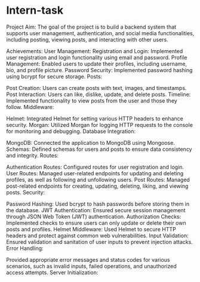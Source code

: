 # Intern-task


Project Aim:
The goal of the project is to build a backend system that supports user management, authentication, and social media functionalities, including posting, viewing posts, and interacting with other users.

Achievements:
User Management:
Registration and Login: Implemented user registration and login functionality using email and password.
Profile Management: Enabled users to update their profiles, including username, bio, and profile picture.
Password Security: Implemented password hashing using bcrypt for secure storage.
Posts:

Post Creation: Users can create posts with text, images, and timestamps.
Post Interaction: Users can like, dislike, update, and delete posts.
Timeline: Implemented functionality to view posts from the user and those they follow.
Middleware:

Helmet: Integrated Helmet for setting various HTTP headers to enhance security.
Morgan: Utilized Morgan for logging HTTP requests to the console for monitoring and debugging.
Database Integration:

MongoDB: Connected the application to MongoDB using Mongoose.
Schemas: Defined schemas for users and posts to ensure data consistency and integrity.
Routes:

Authentication Routes: Configured routes for user registration and login.
User Routes: Managed user-related endpoints for updating and deleting profiles, as well as following and unfollowing users.
Post Routes: Managed post-related endpoints for creating, updating, deleting, liking, and viewing posts.
Security:

Password Hashing: Used bcrypt to hash passwords before storing them in the database.
JWT Authentication: Ensured secure session management through JSON Web Token (JWT) authentication.
Authorization Checks: Implemented checks to ensure users can only update or delete their own posts and profiles.
Helmet Middleware: Used Helmet to secure HTTP headers and protect against common web vulnerabilities.
Input Validation: Ensured validation and sanitation of user inputs to prevent injection attacks.
Error Handling:

Provided appropriate error messages and status codes for various scenarios, such as invalid inputs, failed operations, and unauthorized access attempts.
Server Initialization:



